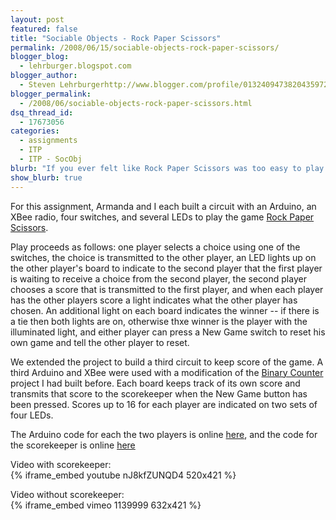 ```yaml
---
layout: post
featured: false
title: "Sociable Objects - Rock Paper Scissors"
permalink: /2008/06/15/sociable-objects-rock-paper-scissors/
blogger_blog:
  - lehrburger.blogspot.com
blogger_author:
  - Steven Lehrburgerhttp://www.blogger.com/profile/01324094738204359728noreply@blogger.com
blogger_permalink:
  - /2008/06/sociable-objects-rock-paper-scissors.html
dsq_thread_id:
  - 17673056
categories:
  - assignments
  - ITP
  - ITP - SocObj
blurb: "If you ever felt like Rock Paper Scissors was too easy to play."
show_blurb: true
---
```

For this assignment, Armanda and I each built a circuit with an Arduino, an XBee radio, four switches, and several LEDs to play the game [Rock Paper Scissors][1].

Play proceeds as follows: one player selects a choice using one of the switches, the choice is transmitted to the other player, an LED lights up on the other player's board to indicate to the second player that the first player is waiting to receive a choice from the second player, the second player chooses a score that is transmitted to the first player, and when each player has the other players score a light indicates what the other player has chosen. An additional light on each board indicates the winner -- if there is a tie then both lights are on, otherwise thxe winner is the player with the illuminated light, and either player can press a New Game switch to reset his own game and tell the other player to reset.

We extended the project to build a third circuit to keep score of the game. A third Arduino and XBee were used with a modification of the [Binary Counter][2] project I had built before. Each board keeps track of its own score and transmits that score to the scorekeeper when the New Game button has been pressed. Scores up to 16 for each player are indicated on two sets of four LEDs.

The Arduino code for each the two players is online [here][3], and the code for the scorekeeper is online [here][4]

Video with scorekeeper:  
{% iframe_embed youtube nJ8kfZUNQD4 520x421 %}

Video without scorekeeper:  
{% iframe_embed vimeo 1139999 632x421 %}

###### <a href="http://lehrburger.com/SocObj_RPSLab/SANY0005.jpg"><img src="http://lehrburger.com/SocObj_RPSLab/SANY0005.jpg" alt="" id="BLOGGER_PHOTO_ID_5205122160176868562" /></a>

###### <a href="http://lehrburger.com/SocObj_RPSLab/SANY0004.jpg"><img src="http://lehrburger.com/SocObj_RPSLab/SANY0004.jpg" alt="" id="BLOGGER_PHOTO_ID_5205122160176868562" /></a>

###### <a href="http://lehrburger.com/SocObj_RPSLab/SANY0002.jpg"><img src="http://lehrburger.com/SocObj_RPSLab/SANY0002.jpg" alt="" id="BLOGGER_PHOTO_ID_5205122160176868562" /></a>
  
 [1]: http://en.wikipedia.org/wiki/Rock_paper_scissors
 [2]: http://lehrburger.blogspot.com/2008/05/pcomp-binary-counter.html"
 [3]: http://lehrburger.com/RPS_final.pde
 [4]: http://lehrburger.com/RPS_scorekeeper.pde
